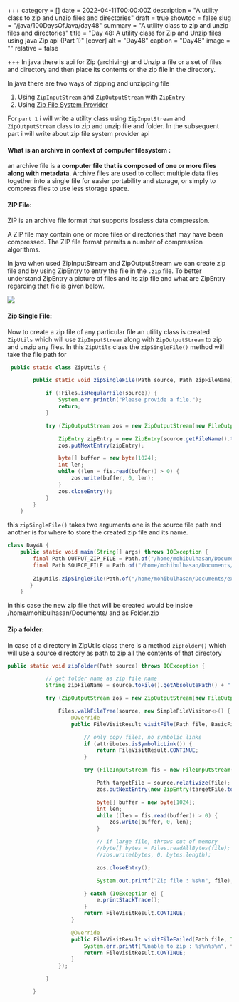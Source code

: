 +++
category = []
date = 2022-04-11T00:00:00Z
description = "A utility class to zip and unzip files and directories"
draft = true
showtoc = false
slug = "/java/100DaysOfJava/day48"
summary = "A utility class to zip and unzip files and directories"
title = "Day 48: A utility class for Zip and Unzip files using java Zip api (Part 1)"
[cover]
alt = "Day48"
caption = "Day48"
image = ""
relative = false

+++
In java there is api for Zip (archiving) and Unzip a file or a set of files and directory and then place its contents or the zip file in the directory.

In java there are two ways of zipping and unzipping file

1. Using `ZipInputStream` and `ZipOutputStream` with `ZipEntry`
2. Using [Zip File System Provider](https://docs.oracle.com/javase/8/docs/technotes/guides/io/fsp/zipfilesystemprovider.html "Zip File System Provider")

For `part 1` i will write a utility class using `ZipInputStream` and `ZipOutputStream` class to zip and unzip file and folder. In the subsequent part i will write about zip file system provider api

#### What is an archive in context of computer filesystem :

an archive file is **a computer file that is composed of one or more files along with metadata**. Archive files are used to collect multiple data files together into a single file for easier portability and storage, or simply to compress files to use less storage space.

#### ZIP File:

ZIP is an archive file format that supports lossless data compression.

A ZIP file may contain one or more files or directories that may have been compressed. The ZIP file format permits a number of compression algorithms.

In java when used ZipInputStream and ZipOutputStream we  can create zip file and by using ZipEntry to entry the file in the `.zip` file. To better understand ZipEntry a picture of files and its zip file and what are ZipEntry regarding that file is given below.

![](https://s1.o7planning.com/en/10195/images/18542.png)

#### Zip Single File:

Now to create a zip file of any particular file an utility class is created `ZipUtils` which will use `ZipInputStream` along with `ZipOutputStream` to zip and unzip any files. In this `ZipUtils` class the `zipSingleFile()` method will take the file path for

```java
 public static class ZipUtils {

        public static void zipSingleFile(Path source, Path zipFileName) throws IOException {

            if (!Files.isRegularFile(source)) {
                System.err.println("Please provide a file.");
                return;
            }

            try (ZipOutputStream zos = new ZipOutputStream(new FileOutputStream(zipFileName.toString())); FileInputStream fis = new FileInputStream(source.toFile())) {

                ZipEntry zipEntry = new ZipEntry(source.getFileName().toString());
                zos.putNextEntry(zipEntry);

                byte[] buffer = new byte[1024];
                int len;
                while ((len = fis.read(buffer)) > 0) {
                    zos.write(buffer, 0, len);
                }
                zos.closeEntry();
            }
        }
    }
```

this `zipSingleFile()` takes two arguments one is the source file path and another is for where to store the created zip file and its name.

```java
class Day48 {
    public static void main(String[] args) throws IOException {
        final Path OUTPUT_ZIP_FILE = Path.of("/home/mohibulhasan/Documents/Folder.zip");
        final Path SOURCE_FILE = Path.of("/home/mohibulhasan/Documents/example.txt");
        
        ZipUtils.zipSingleFile(Path.of("/home/mohibulhasan/Documents/example.txt"),OUTPUT_ZIP_FILE);
       }
    }
```
in this case the new zip file that will be created would be inside /home/mohibulhasan/Documents/ and as Folder.zip


#### Zip a folder:

In case of a directory in ZipUtils class there is a method `zipFolder()` which will use a source directory as path to zip all the contents of that directory 

```java
public static void zipFolder(Path source) throws IOException {

            // get folder name as zip file name
            String zipFileName = source.toFile().getAbsolutePath() + ".zip";

            try (ZipOutputStream zos = new ZipOutputStream(new FileOutputStream(zipFileName))) {

                Files.walkFileTree(source, new SimpleFileVisitor<>() {
                    @Override
                    public FileVisitResult visitFile(Path file, BasicFileAttributes attributes) {

                        // only copy files, no symbolic links
                        if (attributes.isSymbolicLink()) {
                            return FileVisitResult.CONTINUE;
                        }

                        try (FileInputStream fis = new FileInputStream(file.toFile())) {

                            Path targetFile = source.relativize(file);
                            zos.putNextEntry(new ZipEntry(targetFile.toString()));

                            byte[] buffer = new byte[1024];
                            int len;
                            while ((len = fis.read(buffer)) > 0) {
                                zos.write(buffer, 0, len);
                            }

                            // if large file, throws out of memory
                            //byte[] bytes = Files.readAllBytes(file);
                            //zos.write(bytes, 0, bytes.length);

                            zos.closeEntry();

                            System.out.printf("Zip file : %s%n", file);

                        } catch (IOException e) {
                            e.printStackTrace();
                        }
                        return FileVisitResult.CONTINUE;
                    }

                    @Override
                    public FileVisitResult visitFileFailed(Path file, IOException exc) {
                        System.err.printf("Unable to zip : %s%n%s%n", file, exc);
                        return FileVisitResult.CONTINUE;
                    }
                });

            }

        }
```

